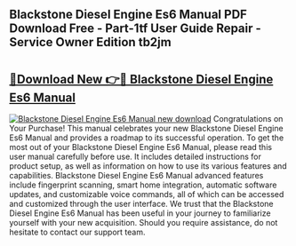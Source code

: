 ## Blackstone Diesel Engine Es6 Manual PDF Download Free - Part-1tf User Guide Repair - Service Owner Edition tb2jm

# <h2><a href="http://bc47699.oget.top/?id=Blackstone+Diesel+Engine+Es6+Manual">🔗Download New 👉🔴 Blackstone Diesel Engine Es6 Manual</a></h2>

[![Blackstone Diesel Engine Es6 Manual new download](https://i.imgur.com/5g1atiW.png)](http://bc47699.oget.top/?id=Blackstone+Diesel+Engine+Es6+Manual)
Congratulations on Your Purchase! This manual celebrates your new Blackstone Diesel Engine Es6 Manual and provides a roadmap to its successful operation. To get the most out of your Blackstone Diesel Engine Es6 Manual, please read this user manual carefully before use. It includes detailed instructions for product setup, as well as information on how to use its various features and capabilities. Blackstone Diesel Engine Es6 Manual advanced features include fingerprint scanning, smart home integration, automatic software updates, and customizable voice commands, all of which can be accessed and customized through the user interface. We trust that the Blackstone Diesel Engine Es6 Manual has been useful in your journey to familiarize yourself with your new acquisition. Should you require assistance, do not hesitate to contact our support team.
